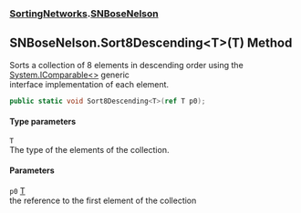 ### [SortingNetworks](./SortingNetworks.md 'SortingNetworks').[SNBoseNelson](./SortingNetworks-SNBoseNelson.md 'SortingNetworks.SNBoseNelson')
## SNBoseNelson.Sort8Descending&lt;T&gt;(T) Method
Sorts a collection of 8 elements in descending order using the [System.IComparable&lt;&gt;](https://docs.microsoft.com/en-us/dotnet/api/System.IComparable-1 'System.IComparable`1') generic  
interface implementation of each element.  
```csharp
public static void Sort8Descending<T>(ref T p0);
```
#### Type parameters
<a name='SortingNetworks-SNBoseNelson-Sort8Descending-T-(T)-T'></a>
`T`  
The type of the elements of the collection.  
  
#### Parameters
<a name='SortingNetworks-SNBoseNelson-Sort8Descending-T-(T)-p0'></a>
`p0` [T](#SortingNetworks-SNBoseNelson-Sort8Descending-T-(T)-T 'SortingNetworks.SNBoseNelson.Sort8Descending&lt;T&gt;(T).T')  
the reference to the first element of the collection  
  
